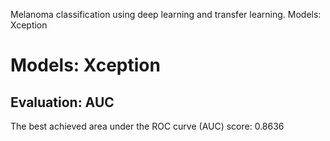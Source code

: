 Melanoma classification using deep learning and transfer learning.
Models: Xception
# Models: Xception
## Evaluation: AUC
The best achieved area under the ROC curve (AUC) score: 0.8636
